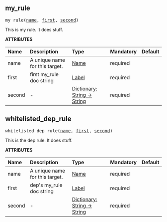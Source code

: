<!-- Generated with Stardoc: http://skydoc.bazel.build -->



<a id="#my_rule"></a>

## my_rule

<pre>
my_rule(<a href="#my_rule-name">name</a>, <a href="#my_rule-first">first</a>, <a href="#my_rule-second">second</a>)
</pre>

This is my rule. It does stuff.

**ATTRIBUTES**


| Name  | Description | Type | Mandatory | Default |
| :------------- | :------------- | :------------- | :------------- | :------------- |
| <a id="my_rule-name"></a>name |  A unique name for this target.   | <a href="https://bazel.build/docs/build-ref.html#name">Name</a> | required |  |
| <a id="my_rule-first"></a>first |  first my_rule doc string   | <a href="https://bazel.build/docs/build-ref.html#labels">Label</a> | required |  |
| <a id="my_rule-second"></a>second |  -   | <a href="https://bazel.build/docs/skylark/lib/dict.html">Dictionary: String -> String</a> | required |  |


<a id="#whitelisted_dep_rule"></a>

## whitelisted_dep_rule

<pre>
whitelisted_dep_rule(<a href="#whitelisted_dep_rule-name">name</a>, <a href="#whitelisted_dep_rule-first">first</a>, <a href="#whitelisted_dep_rule-second">second</a>)
</pre>

This is the dep rule. It does stuff.

**ATTRIBUTES**


| Name  | Description | Type | Mandatory | Default |
| :------------- | :------------- | :------------- | :------------- | :------------- |
| <a id="whitelisted_dep_rule-name"></a>name |  A unique name for this target.   | <a href="https://bazel.build/docs/build-ref.html#name">Name</a> | required |  |
| <a id="whitelisted_dep_rule-first"></a>first |  dep's my_rule doc string   | <a href="https://bazel.build/docs/build-ref.html#labels">Label</a> | required |  |
| <a id="whitelisted_dep_rule-second"></a>second |  -   | <a href="https://bazel.build/docs/skylark/lib/dict.html">Dictionary: String -> String</a> | required |  |


